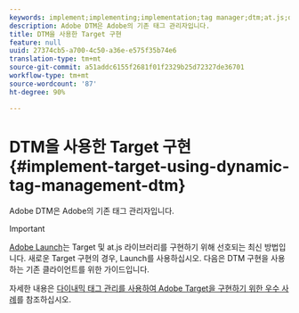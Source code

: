 ```yaml
---
keywords: implement;implementing;implementation;tag manager;dtm;at.js;dynamic tag management
description: Adobe DTM은 Adobe의 기존 태그 관리자입니다.
title: DTM을 사용한 Target 구현
feature: null
uuid: 27374cb5-a700-4c50-a36e-e575f35b74e6
translation-type: tm+mt
source-git-commit: a51addc6155f2681f01f2329b25d72327de36701
workflow-type: tm+mt
source-wordcount: '87'
ht-degree: 90%

---
```



# DTM을 사용한 Target 구현{#implement-target-using-dynamic-tag-management-dtm}

Adobe DTM은 Adobe의 기존 태그 관리자입니다.

>[!IMPORTANT]
>
>[Adobe Launch](../../../c-implementing-target/c-implementing-target-for-client-side-web/how-to-deployatjs/cmp-implementing-target-using-adobe-launch.md#topic_5234DDAEB0834333BD6BA1B05892FC25)는 Target 및 at.js 라이브러리를 구현하기 위해 선호되는 최신 방법입니다. 새로운 Target 구현의 경우, Launch를 사용하십시오. 다음은 DTM 구현을 사용하는 기존 클라이언트를 위한 가이드입니다.

자세한 내용은 [다이내믹 태그 관리를 사용하여 Adobe Target을 구현하기 위한 우수 사례](https://docs.adobe.com/content/help/en/dtm/implementing/overview.html)를 참조하십시오.
